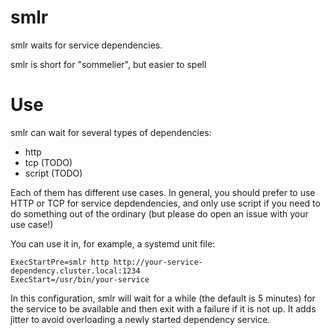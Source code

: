 # smlr

smlr waits for service dependencies.

smlr is short for "sommelier", but easier to spell

# Use

smlr can wait for several types of dependencies:

- http
- tcp (TODO)
- script (TODO)

Each of them has different use cases. In general, you should prefer to use HTTP
or TCP for service depdendencies, and only use script if you need to do
something out of the ordinary (but please do open an issue with your use case!)

You can use it in, for example, a systemd unit file:

```
ExecStartPre=smlr http http://your-service-dependency.cluster.local:1234
ExecStart=/usr/bin/your-service
```

In this configuration, smlr will wait for a while (the default is 5 minutes) for
the service to be available and then exit with a failure if it is not up. It
adds jitter to avoid overloading a newly started dependency service.
